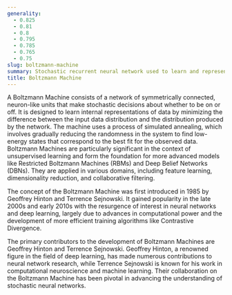 ```yaml
---
generality:
  - 0.825
  - 0.81
  - 0.8
  - 0.795
  - 0.785
  - 0.765
  - 0.75
slug: boltzmann-machine
summary: Stochastic recurrent neural network used to learn and represent complex probability distributions over binary variables.
title: Boltzmann Machine
---
```


A Boltzmann Machine consists of a network of symmetrically connected, neuron-like units that make stochastic decisions about whether to be on or off. It is designed to learn internal representations of data by minimizing the difference between the input data distribution and the distribution produced by the network. The machine uses a process of simulated annealing, which involves gradually reducing the randomness in the system to find low-energy states that correspond to the best fit for the observed data. Boltzmann Machines are particularly significant in the context of unsupervised learning and form the foundation for more advanced models like Restricted Boltzmann Machines (RBMs) and Deep Belief Networks (DBNs). They are applied in various domains, including feature learning, dimensionality reduction, and collaborative filtering.

The concept of the Boltzmann Machine was first introduced in 1985 by Geoffrey Hinton and Terrence Sejnowski. It gained popularity in the late 2000s and early 2010s with the resurgence of interest in neural networks and deep learning, largely due to advances in computational power and the development of more efficient training algorithms like Contrastive Divergence.

The primary contributors to the development of Boltzmann Machines are Geoffrey Hinton and Terrence Sejnowski. Geoffrey Hinton, a renowned figure in the field of deep learning, has made numerous contributions to neural network research, while Terrence Sejnowski is known for his work in computational neuroscience and machine learning. Their collaboration on the Boltzmann Machine has been pivotal in advancing the understanding of stochastic neural networks.
